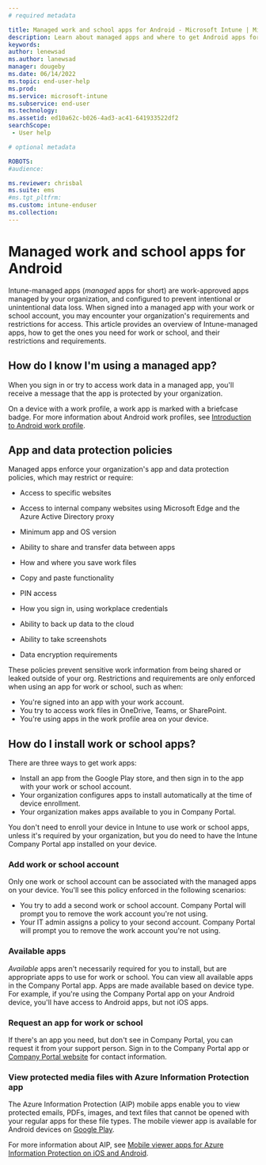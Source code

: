 ```yaml
---
# required metadata

title: Managed work and school apps for Android - Microsoft Intune | Microsoft Docs
description: Learn about managed apps and where to get Android apps for work or school.   
keywords:
author: lenewsad
ms.author: lanewsad
manager: dougeby
ms.date: 06/14/2022
ms.topic: end-user-help
ms.prod:
ms.service: microsoft-intune
ms.subservice: end-user
ms.technology:
ms.assetid: ed10a62c-b026-4ad3-ac41-641933522df2
searchScope:
 - User help

# optional metadata

ROBOTS:  
#audience:

ms.reviewer: chrisbal
ms.suite: ems
#ms.tgt_pltfrm:
ms.custom: intune-enduser
ms.collection: 
---
```



# Managed work and school apps for Android 
Intune-managed apps (*managed* apps for short) are work-approved apps managed by your organization, and configured to prevent intentional or unintentional data loss. When signed into a managed app with your work or school account, you may encounter your organization's requirements and restrictions for access. This article provides an overview of Intune-managed apps, how to get the ones you need for work or school, and their restrictions and requirements.   

## How do I know I'm using a managed app?
When you sign in or try to access work data in a managed app, you'll receive a message that the app is protected by your organization. 

On a device with a work profile, a work app is marked with a briefcase badge. For more information about Android work profiles, see [Introduction to Android work profile](what-happens-when-you-create-a-work-profile-android.md).    


## App and data protection policies        

Managed apps enforce your organization's app and data protection policies, which may restrict or require: 

* Access to specific websites  

* Access to internal company websites using Microsoft Edge and the Azure Active Directory proxy  

* Minimum app and OS version  

* Ability to share and transfer data between apps  

* How and where you save work files  

* Copy and paste functionality  

* PIN access   

* How you sign in, using workplace credentials  

* Ability to back up data to the cloud  

* Ability to take screenshots  

* Data encryption requirements    

These policies prevent sensitive work information from being shared or leaked outside of your org. Restrictions and requirements are only enforced when using an app for work or school, such as when:  

* You're signed into an app with your work account.   
* You try to access work files in OneDrive, Teams, or SharePoint.  
* You're using apps in the work profile area on your device.  

## How do I install work or school apps?  

There are three ways to get work apps:   

* Install an app from the Google Play store, and then sign in to the app with your work or school account.  
* Your organization configures apps to install automatically at the time of device enrollment.  
* Your organization makes apps available to you in Company Portal.   

You don't need to enroll your device in Intune to use work or school apps, unless it's required by your organization, but you do need to have the Intune Company Portal app installed on your device.    

### Add work or school account      
Only one work or school account can be associated with the managed apps on your device. You'll see this policy enforced in the following scenarios:    

* You try to add a second work or school account. Company Portal will prompt you to remove the work account you're not using.   
* Your IT admin assigns a policy to your second account. Company Portal will prompt you to remove the work account you're not using.   

### Available apps   
*Available* apps aren't necessarily required for you to install, but are appropriate apps to use for work or school. You can view all available apps in the Company Portal app. Apps are made available based on device type. For example, if you're using the Company Portal app on your Android device, you'll have access to Android apps, but not iOS apps.   

### Request an app for work or school   
 If there's an app you need, but don't see in Company Portal, you can request it from your support person. Sign in to the Company Portal app or [Company Portal website](https://go.microsoft.com/fwlink/?linkid=2010980) for contact information.     

### View protected media files with Azure Information Protection app  
The Azure Information Protection (AIP) mobile apps enable you to view protected emails, PDFs, images, and text files that cannot be opened with your regular apps for these file types. The mobile viewer app is available for Android devices on [Google Play](https://play.google.com/store/apps/details?id=com.microsoft.ipviewer).  

For more information about AIP, see [Mobile viewer apps for Azure Information Protection on iOS and Android](/azure/information-protection/rms-client/mobile-app-faq).  

